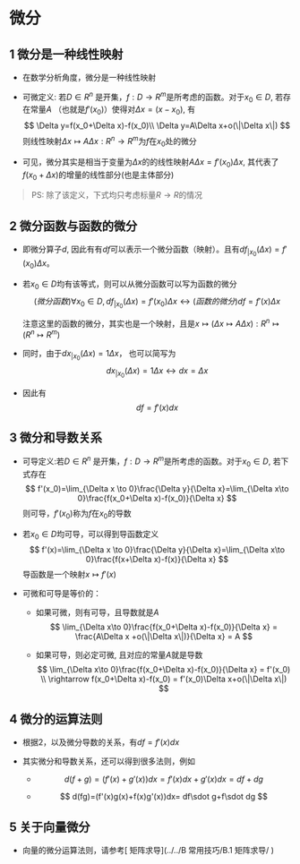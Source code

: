 # 微分

## 1 微分是一种线性映射

* 在数学分析角度，微分是一种线性映射

* 可微定义: 若$D\in R^n$ 是开集，$f:D\to R^m$是所考虑的函数。对于$x_0 \in D$, 若存在常量$A$ （也就是$f'(x_0)$）使得对$\Delta x=(x-x_0)$,  有
  $$
  \Delta y=f(x_0+\Delta x)-f(x_0)\\
  \Delta y=A\Delta x+o(\|\Delta x\|)
  $$
  则线性映射$\Delta x\mapsto A\Delta x:R^n \to R^m​$  为$f​$在$x_0​$处的微分

* 可见，微分其实是相当于变量为$\Delta x$的的线性映射$A\Delta x=f'(x_0)\Delta x$, 其代表了$f(x_0+\Delta x)$的增量的线性部分(也是主体部分)




>  PS: 除了该定义，下式均只考虑标量$R\to R$的情况

## 2 微分函数与函数的微分

* 即微分算子$d$, 因此有有$df$可以表示一个微分函数（映射）。且有$df _{|x_0}(\Delta x) = f'(x_0)\Delta x$。

* 若$x_0 \in D​$均有该等式，则可以从微分函数可以写为函数的微分
  $$
  (微分函数)\forall x_0 \in D, df_{|x_0}(\Delta x)=f'(x_0)\Delta x \leftrightarrow (函数的微分)df=f'(x)\Delta x
  $$

  注意这里的函数的微分，其实也是一个映射，且是$x \mapsto (\Delta x \mapsto A\Delta x): R^n\mapsto (R^n \mapsto R^m)$

* 同时，由于$dx_{|x_0}(\Delta x)=1 \Delta x​$， 也可以简写为
  $$
  dx_{|x_0}(\Delta x)=1 \Delta x \leftrightarrow dx=\Delta x
  $$

* 因此有
  $$
  df=f'(x)dx
  $$

## 3 微分和导数关系

* 可导定义:若$D\in R^n$ 是开集，$f:D\to R^m$是所考虑的函数。对于$x_0 \in D$, 若下式存在
  $$
  f'(x_0)=\lim_{\Delta x \to 0}\frac{\Delta y}{\Delta x}=\lim_{\Delta x\to 0}\frac{f(x_0+\Delta x)-f(x_0)}{\Delta x}
  $$
  则可导，$f'(x_0)$称为$f$在$x_0$的导数

* 若$x_0\in D$均可导，可以得到导函数定义
  $$
  f'(x)=\lim_{\Delta x \to 0}\frac{\Delta y}{\Delta x}=\lim_{\Delta x\to 0}\frac{f(x+\Delta x)-f(x)}{\Delta x}
  $$
  导函数是一个映射$x\mapsto f'(x)$

* 可微和可导是等价的：

  * 如果可微，则有可导，且导数就是$A$
    $$
    \lim_{\Delta x\to 0}\frac{f(x_0+\Delta x)-f(x_0)}{\Delta x} = \frac{A\Delta x +o(\|\Delta x\|)}{\Delta x} = A
    $$

  * 如果可导，则必定可微, 且对应的常量$A$就是导数
    $$
    \lim_{\Delta x\to 0}\frac{f(x_0+\Delta x)-f(x_0)}{\Delta x} = f'(x_0)
    \\ \rightarrow f(x_0+\Delta x)-f(x_0) = f'(x_0)\Delta x+o(\|\Delta x\|)
    $$
    

## 4 微分的运算法则

* 根据2，以及微分导数的关系，有$df=f'(x)dx$

* 其实微分和导数关系，还可以得到很多法则，例如

  * $$
    d(f+g)=(f'(x)+g'(x))dx=f'(x)dx+g'(x)dx=df+dg
    $$

  * $$
    d(fg)=(f'(x)g(x)+f(x)g'(x))dx= df\sdot g+f\sdot dg
    $$

    

## 5 关于向量微分

* 向量的微分运算法则，请参考[ 矩阵求导](../../B 常用技巧/B.1 矩阵求导/ )